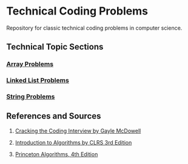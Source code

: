 # Technical Coding Problems

Repository for classic technical coding problems in computer science.

## Technical Topic Sections

### [Array Problems](https://github.com/matthewddiaz/Technical-Coding-Problems/tree/master/src.com.matthewddiaz.technical_coding_problems/arrayProblems)

### [Linked List Problems](https://github.com/matthewddiaz/Technical-Coding-Problems/tree/master/src.com.matthewddiaz.technical_coding_problems/linkedListProblems)

### [String Problems](https://github.com/matthewddiaz/Technical-Coding-Problems/tree/master/src.com.matthewddiaz.technical_coding_problems/stringProblems)


## References and Sources
1. [Cracking the Coding Interview by Gayle McDowell](https://www.amazon.com/Cracking-Coding-Interview-Programming-Questions/dp/098478280X)

2. [Introduction to Algorithms by CLRS 3rd Edition](http://ce.bonabu.ac.ir/uploads/30/CMS/user/file/115/EBook/Introduction.to.Algorithms.3rd.Edition.Sep.2010.pdf)

3. [Princeton Algorithms, 4th Edition](http://algs4.cs.princeton.edu/home) 
